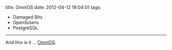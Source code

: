 title: OmniOS
date: 2012-04-12 19:04:01
tags: 
- Damaged Bits
- OpenSolaris
- PostgreSQL
---

And this is it ... [OmniOS](http://omnios.omniti.com/).